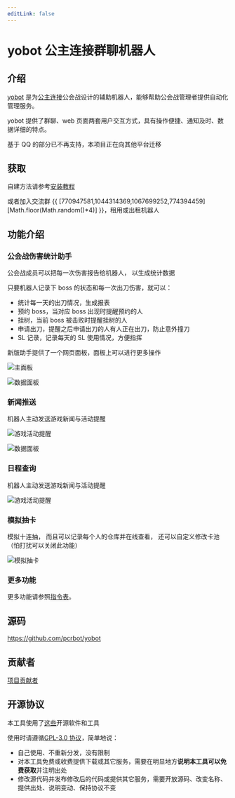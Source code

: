 ```yaml
---
editLink: false
---
```


# yobot 公主连接群聊机器人

## 介绍

[yobot](./about.md) 是为[公主连接](https://game.bilibili.com/pcr/)公会战设计的辅助机器人，能够帮助公会战管理者提供自动化管理服务。

yobot 提供了群聊、web 页面两套用户交互方式，具有操作便捷、通知及时、数据详细的特点。

基于 QQ 的部分已不再支持，本项目正在向其他平台迁移

## 获取

自建方法请参考[安装教程](./install/README.md)

或者加入交流群 {{ [770947581,1044314369,1067699252,774394459][Math.floor(Math.random()*4)] }}，租用或出租机器人

## 功能介绍

### 公会战伤害统计助手

公会战成员可以把每一次伤害报告给机器人，
以生成统计数据

只要机器人记录下 boss 的状态和每一次出刀伤害，就可以：

- 统计每一天的出刀情况，生成报表
- 预约 boss，当对应 boss 出现时提醒预约的人
- 挂树，当前 boss 被击败时提醒挂树的人
- 申请出刀，提醒之后申请出刀的人有人正在出刀，防止意外撞刀
- SL 记录，记录每天的 SL 使用情况，方便指挥

新版助手提供了一个网页面板，面板上可以进行更多操作

![主面板](https://img.yobot.win/yobot/poYvQO.jpg)

![数据面板](https://img.yobot.win/yobot/HOh17P.jpg)

### 新闻推送

机器人主动发送游戏新闻与活动提醒

![游戏活动提醒](https://img.yobot.win/yobot/5bd8d1f5ac68ffde.jpg)

![数据面板](https://img.yobot.win/yobot/HOh17P.jpg)

### 日程查询

机器人主动发送游戏新闻与活动提醒

![游戏活动提醒](https://img.yobot.win/yobot/J04GEB.jpg)

### 模拟抽卡

模拟十连抽，
而且可以记录每个人的仓库并在线查看，
还可以自定义修改卡池
（怕打扰可以关闭此功能）

![模拟抽卡](https://img.yobot.win/yobot/u4OLHH.png)

### 更多功能

更多功能请参照[指令表](./features/README.md)。

## 源码

<https://github.com/pcrbot/yobot>

## 贡献者

[项目贡献者](./project/contributors.md)

## 开源协议

本工具使用了[这些](./project/open-source.md)开源软件和工具

使用时请遵循[GPL-3.0 协议](https://www.gnu.org/licenses/gpl-3.0.html)，简单地说：

- 自己使用、不重新分发，没有限制
- 对本工具免费或收费提供下载或其它服务，需要在明显地方**说明本工具可以免费获取**并注明出处
- 修改源代码并发布修改后的代码或提供其它服务，需要开放源码、改变名称、提供出处、说明变动、保持协议不变
